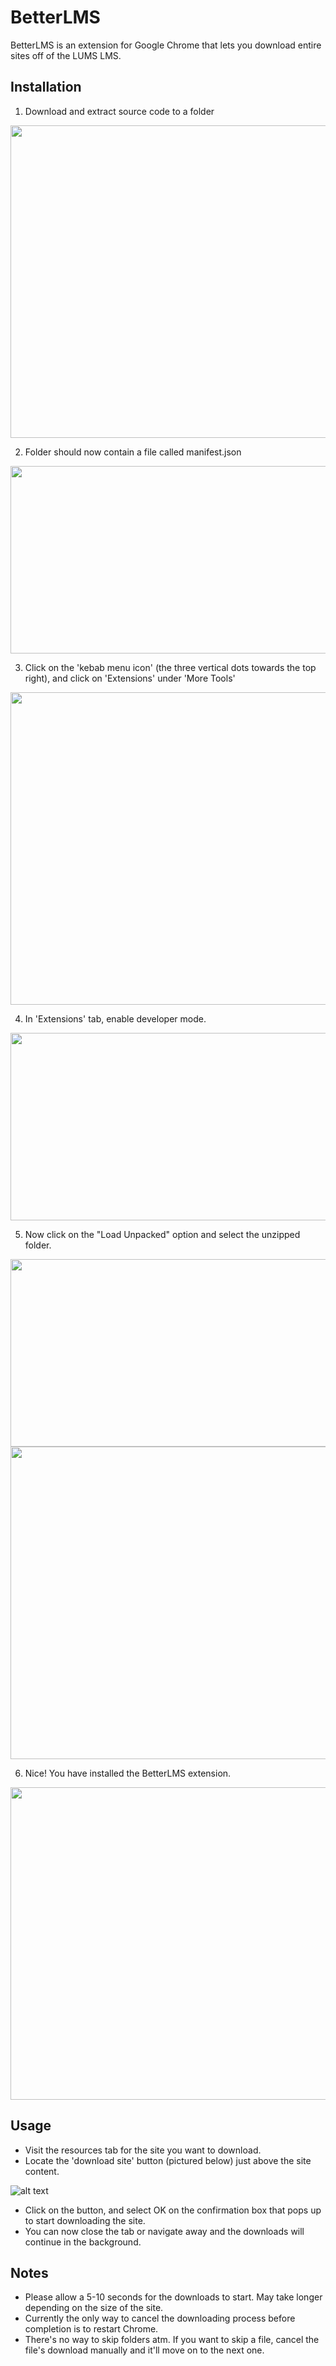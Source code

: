 # BetterLMS

BetterLMS is an extension for Google Chrome that lets you download entire sites off of the LUMS LMS.

## Installation
1. Download and extract source code to a folder

<img src="https://i.imgur.com/m59UWyE.jpeg" width="1000" height="500" />

2. Folder should now contain a file called manifest.json

<img src="https://i.imgur.com/QYCE1SM.jpg" width="1000" height="300" />

3. Click on the 'kebab menu icon' (the three vertical dots towards the top right), and click on 'Extensions' under 'More Tools'

<img src="https://i.imgur.com/wE3FWR5.jpg" width="1000" height="500" />

4. In 'Extensions' tab, enable developer mode.

<img src="https://i.imgur.com/1O5YhON.jpg" width="1000" height="300" />

5. Now click on the "Load Unpacked" option and select the unzipped folder.

<img src="https://i.imgur.com/FOQmdA1.jpg" width="1000" height="300" />

<img src="https://i.imgur.com/QY1c82X.jpg" width="1000" height="500" />

6. Nice! You have installed the BetterLMS extension. 

<img src="https://i.imgur.com/DwDMzZ5.jpg" width="1000" height="500" />



## Usage
* Visit the resources tab for the site you want to download.
* Locate the 'download site' button (pictured below) just above the site content.

![alt text](https://i.imgur.com/08OEx46.png)

* Click on the button, and select OK on the confirmation box that pops up to start downloading the site.
* You can now close the tab or navigate away and the downloads will continue in the background.

## Notes
* Please allow a 5-10 seconds for the downloads to start. May take longer depending on the size of the site.
* Currently the only way to cancel the downloading process before completion is to restart Chrome.
* There's no way to skip folders atm. If you want to skip a file, cancel the file's download manually and it'll move on to the next one.

